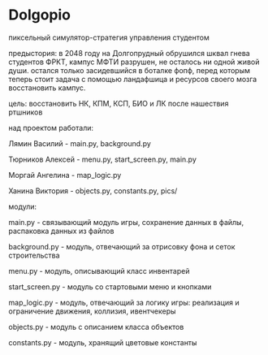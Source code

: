 # Dolgopio

пиксельный симулятор-стратегия управления студентом

предыстория: в 2048 году на Долгопрудный обрушился шквал гнева студентов ФРКТ, кампус МФТИ разрушен, не осталось ни одной живой души. остался только засидевшийся в боталке фопф, перед которым теперь стоит задача с помощью ландафшица и ресурсов своего мозга восстановить кампус.

цель: восстановить НК, КПМ, КСП, БИО и ЛК после нашествия ртшников

над проектом работали:

Лямин Василий - main.py, background.py

Тюрников Алексей - menu.py, start_screen.py, main.py

Моргай Ангелина - map_logic.py

Ханина Виктория - objects.py, constants.py, pics/

модули:

main.py - связывающий модуль игры, сохранение данных в файлы, распаковка данных из файлов

background.py - модуль, отвечающий за отрисовку фона и сеток строительства

menu.py - модуль, описывающий класс инвентарей

start_screen.py - модуль со стартовыми меню и кнопками

map_logic.py - модуль, отвечающий за логику игры: реализация и ограничение движения, коллизия, ивентчекеры

objects.py - модуль с описанием класса объектов

constants.py - модуль, хранящий цветовые константы
